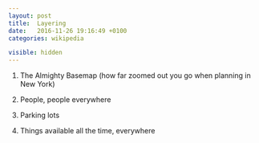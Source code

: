 ```yaml
---
layout: post
title:  Layering
date:   2016-11-26 19:16:49 +0100
categories: wikipedia

visible: hidden
---
```


1. The Almighty Basemap (how far zoomed out you go when planning in New York)

2. People, people everywhere

3. Parking lots

4. Things available all the time, everywhere



